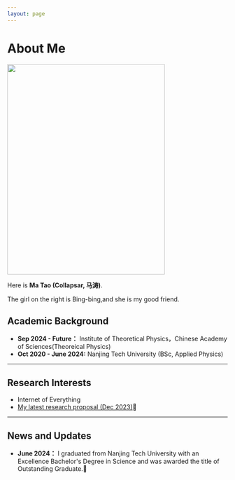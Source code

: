 ```yaml
---
layout: page
---
```


# About Me

 <img src="https://collapsar0615.github.io/images/wangbb.jpg" class="floatpic" width="360" height="480">

Here is **Ma Tao (Collapsar, 马涛)**.

The girl on the right is Bing-bing,and she is my good friend.





## Academic Background

- **Sep 2024 - Future：** Institute of Theoretical Physics，Chinese Academy of Sciences(Theoreical Physics)
- **Oct 2020 - June 2024:** Nanjing Tech University (BSc, Applied Physics)


---

## Research Interests

- Internet of Everything
- [My latest research proposal (Dec 2023)](https://caihanlin.com/file/proposal-2023.pdf)🔗



---

## News and Updates


- **June 2024：** I graduated from Nanjing Tech University with an Excellence Bachelor's Degree in Science and was awarded the title of Outstanding Graduate.🎉



